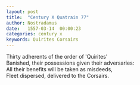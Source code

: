 ```yaml
---
layout: post
title:  "Century X Quatrain 77"
author: Nostradamus
date:   1557-03-14  00:00:23
categories: century x
keywords: Quirites Corsairs
---
```

Thirty adherents of the order of 'Quirites'  
Banished, their possessions given their adversaries:  
All their benefits will be taken as misdeeds,  
Fleet dispersed, delivered to the Corsairs.

